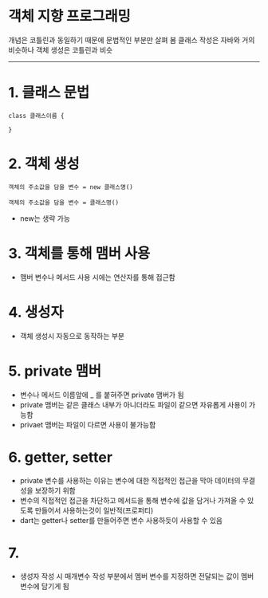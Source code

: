 # 객체 지향 프로그래밍
개념은 코틀린과 동일하기 때문에 문법적인 부분만 살펴 봄
클래스 작성은 자바와 거의 비슷하나 객체 생성은 코틀린과 비슷

---

# 1. 클래스 문법
```
class 클래스이름 {

}
```

# 2. 객체 생성
```
객체의 주소값을 담을 변수 = new 클래스명()

객체의 주소값을 담을 변수 = 클래스명()
```
- new는 생략 가능

# 3. 객체를 통해 맴버 사용
- 맴버 변수나 메서드 사용 시에는 연산자를 통해 접근함

# 4. 생성자
- 객체 생성시 자동으로 동작하는 부분

# 5. private 맴버
- 변수나 메서드 이름앞에 _ 를 붙혀주면 private 맴버가 됨
- private 맴버는 같은 클래스 내부가 아니더라도 파일이 같으면 자유롭게 사용이 가능함
- privaet 맴버는 파일이 다르면 사용이 불가능함

# 6. getter, setter
- private 변수를 사용하는 이유는 변수에 대한 직접적인 접근을 막아 데이터의 무결성을 보장하기 위함
- 변수의 직접적인 접근을 차단하고 메서드을 통해 변수에 값을 담거나 가져올 수 있도록 만들어서 사용하는것이 일반적(프로퍼티)
- dart는 getter나 setter를 만들어주면 변수 사용하듯이 사용할 수 있음

# 7.
- 생성자 작성 시 매개변수 작성 부분에서 멤버 변수를 지정하면 전달되는 값이 멤버 변수에 담기게 됨